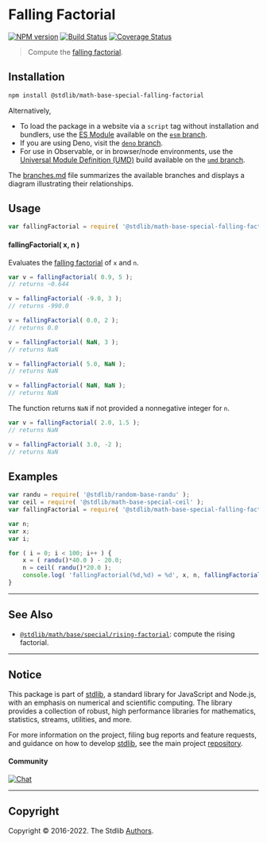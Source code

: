 <!--

@license Apache-2.0

Copyright (c) 2018 The Stdlib Authors.

Licensed under the Apache License, Version 2.0 (the "License");
you may not use this file except in compliance with the License.
You may obtain a copy of the License at

   http://www.apache.org/licenses/LICENSE-2.0

Unless required by applicable law or agreed to in writing, software
distributed under the License is distributed on an "AS IS" BASIS,
WITHOUT WARRANTIES OR CONDITIONS OF ANY KIND, either express or implied.
See the License for the specific language governing permissions and
limitations under the License.

-->

# Falling Factorial

[![NPM version][npm-image]][npm-url] [![Build Status][test-image]][test-url] [![Coverage Status][coverage-image]][coverage-url] <!-- [![dependencies][dependencies-image]][dependencies-url] -->

> Compute the [falling factorial][falling-and-rising-factorials].

<section class="intro">

</section>

<!-- /.intro -->

<section class="installation">

## Installation

```bash
npm install @stdlib/math-base-special-falling-factorial
```

Alternatively,

-   To load the package in a website via a `script` tag without installation and bundlers, use the [ES Module][es-module] available on the [`esm` branch][esm-url].
-   If you are using Deno, visit the [`deno` branch][deno-url].
-   For use in Observable, or in browser/node environments, use the [Universal Module Definition (UMD)][umd] build available on the [`umd` branch][umd-url].

The [branches.md][branches-url] file summarizes the available branches and displays a diagram illustrating their relationships.

</section>

<section class="usage">

## Usage

```javascript
var fallingFactorial = require( '@stdlib/math-base-special-falling-factorial' );
```

#### fallingFactorial( x, n )

Evaluates the [falling factorial][falling-and-rising-factorials] of `x` and `n`.

```javascript
var v = fallingFactorial( 0.9, 5 );
// returns ~0.644

v = fallingFactorial( -9.0, 3 );
// returns -990.0

v = fallingFactorial( 0.0, 2 );
// returns 0.0

v = fallingFactorial( NaN, 3 );
// returns NaN

v = fallingFactorial( 5.0, NaN );
// returns NaN

v = fallingFactorial( NaN, NaN );
// returns NaN
```

The function returns `NaN` if not provided a nonnegative integer for `n`.

```javascript
var v = fallingFactorial( 2.0, 1.5 );
// returns NaN

v = fallingFactorial( 3.0, -2 );
// returns NaN
```

</section>

<!-- /.usage -->

<section class="examples">

## Examples

<!-- eslint no-undef: "error" -->

```javascript
var randu = require( '@stdlib/random-base-randu' );
var ceil = require( '@stdlib/math-base-special-ceil' );
var fallingFactorial = require( '@stdlib/math-base-special-falling-factorial' );

var n;
var x;
var i;

for ( i = 0; i < 100; i++ ) {
    x = ( randu()*40.0 ) - 20.0;
    n = ceil( randu()*20.0 );
    console.log( 'fallingFactorial(%d,%d) = %d', x, n, fallingFactorial( x, n ) );
}
```

</section>

<!-- /.examples -->

<!-- Section for related `stdlib` packages. Do not manually edit this section, as it is automatically populated. -->

<section class="related">

* * *

## See Also

-   <span class="package-name">[`@stdlib/math/base/special/rising-factorial`][@stdlib/math/base/special/rising-factorial]</span><span class="delimiter">: </span><span class="description">compute the rising factorial.</span>

</section>

<!-- /.related -->

<!-- Section for all links. Make sure to keep an empty line after the `section` element and another before the `/section` close. -->


<section class="main-repo" >

* * *

## Notice

This package is part of [stdlib][stdlib], a standard library for JavaScript and Node.js, with an emphasis on numerical and scientific computing. The library provides a collection of robust, high performance libraries for mathematics, statistics, streams, utilities, and more.

For more information on the project, filing bug reports and feature requests, and guidance on how to develop [stdlib][stdlib], see the main project [repository][stdlib].

#### Community

[![Chat][chat-image]][chat-url]

---

## Copyright

Copyright &copy; 2016-2022. The Stdlib [Authors][stdlib-authors].

</section>

<!-- /.stdlib -->

<!-- Section for all links. Make sure to keep an empty line after the `section` element and another before the `/section` close. -->

<section class="links">

[npm-image]: http://img.shields.io/npm/v/@stdlib/math-base-special-falling-factorial.svg
[npm-url]: https://npmjs.org/package/@stdlib/math-base-special-falling-factorial

[test-image]: https://github.com/stdlib-js/math-base-special-falling-factorial/actions/workflows/test.yml/badge.svg?branch=main
[test-url]: https://github.com/stdlib-js/math-base-special-falling-factorial/actions/workflows/test.yml?query=branch:main

[coverage-image]: https://img.shields.io/codecov/c/github/stdlib-js/math-base-special-falling-factorial/main.svg
[coverage-url]: https://codecov.io/github/stdlib-js/math-base-special-falling-factorial?branch=main

<!--

[dependencies-image]: https://img.shields.io/david/stdlib-js/math-base-special-falling-factorial.svg
[dependencies-url]: https://david-dm.org/stdlib-js/math-base-special-falling-factorial/main

-->

[chat-image]: https://img.shields.io/gitter/room/stdlib-js/stdlib.svg
[chat-url]: https://gitter.im/stdlib-js/stdlib/

[stdlib]: https://github.com/stdlib-js/stdlib

[stdlib-authors]: https://github.com/stdlib-js/stdlib/graphs/contributors

[umd]: https://github.com/umdjs/umd
[es-module]: https://developer.mozilla.org/en-US/docs/Web/JavaScript/Guide/Modules

[deno-url]: https://github.com/stdlib-js/math-base-special-falling-factorial/tree/deno
[umd-url]: https://github.com/stdlib-js/math-base-special-falling-factorial/tree/umd
[esm-url]: https://github.com/stdlib-js/math-base-special-falling-factorial/tree/esm
[branches-url]: https://github.com/stdlib-js/math-base-special-falling-factorial/blob/main/branches.md

[falling-and-rising-factorials]: https://en.wikipedia.org/wiki/Falling_and_rising_factorials

<!-- <related-links> -->

[@stdlib/math/base/special/rising-factorial]: https://github.com/stdlib-js/math-base-special-rising-factorial

<!-- </related-links> -->

</section>

<!-- /.links -->
